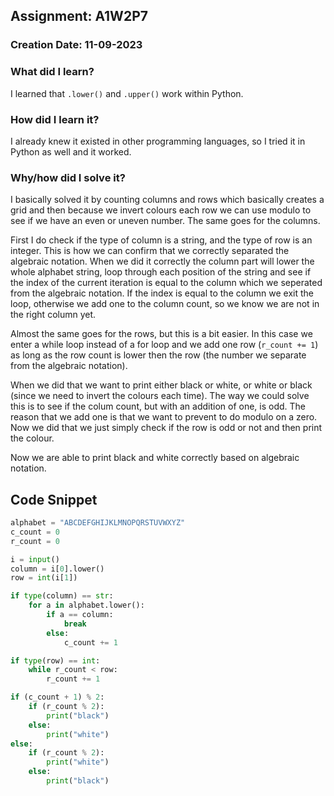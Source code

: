 ## Assignment: A1W2P7

### Creation Date: 11-09-2023

### What did I learn?
I learned that `.lower()` and `.upper()` work within Python.

### How did I learn it?
I already knew it existed in other programming languages, so I tried it in Python as well and it worked.

### Why/how did I solve it?
I basically solved it by counting columns and rows which basically creates a grid and then because we invert colours each row we can use modulo to see if we have an even or uneven number. The same goes for the columns.

First I do check if the type of column is a string, and the type of row is an integer. This is how we can confirm that we correctly separated the algebraic notation.
When we did it correctly the column part will lower the whole alphabet string, loop through each position of the string and see if the index of the current iteration is equal to the column which we seperated from the algebraic notation.
If the index is equal to the column we exit the loop, otherwise we add one to the column count, so we know we are not in the right column yet.

Almost the same goes for the rows, but this is a bit easier. In this case we enter a while loop instead of a for loop and we add one row (`r_count += 1`) as long as the row count is lower then the row (the number we separate from the algebraic notation).

When we did that we want to print either black or white, or white or black (since we need to invert the colours each time).
The way we could solve this is to see if the colum count, but with an addition of one, is odd. The reason that we add one is that we want to prevent to do modulo on a zero.
Now we did that we just simply check if the row is odd or not and then print the colour.

Now we are able to print black and white correctly based on algebraic notation.
## Code Snippet
```python
alphabet = "ABCDEFGHIJKLMNOPQRSTUVWXYZ"
c_count = 0
r_count = 0

i = input()
column = i[0].lower()
row = int(i[1])

if type(column) == str:
    for a in alphabet.lower():
        if a == column:
            break
        else:
            c_count += 1

if type(row) == int:
    while r_count < row:
        r_count += 1

if (c_count + 1) % 2:
    if (r_count % 2):
        print("black")
    else:
        print("white")
else:
    if (r_count % 2):
        print("white")
    else:
        print("black")
```